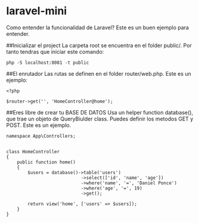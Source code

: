 # laravel-mini
Como entender la funcionalidad de Laravel? Este es un buen ejemplo para entender.


##Inicializar el project
La carpeta root se encuentra en el folder public/. Por tanto tendras que iniciar este comando:

```
php -S localhost:8081 -t public
```

##El enrutador
Las rutas se definen en el folder router/web.php. Este es un ejemplo:

```
<?php

$router->get('', 'HomeController@home');
```

##Eres libre de crear tu BASE DE DATOS
Usa un helper function database(), que trae un objeto de QueryBiulder class. Puedes definir los metodos GET y POST. Este es un ejemplo.

```
namespace App\Controllers;


class HomeController  
{
    public function home()
    {
        $users = database()->table('users')
                            ->select(['id', 'name', 'age'])
                            ->where('name', '=', 'Daniel Ponce')
                            ->where('age', '=', 19)
                            ->get();

        return view('home', ['users' => $users]);
    }
}
```
